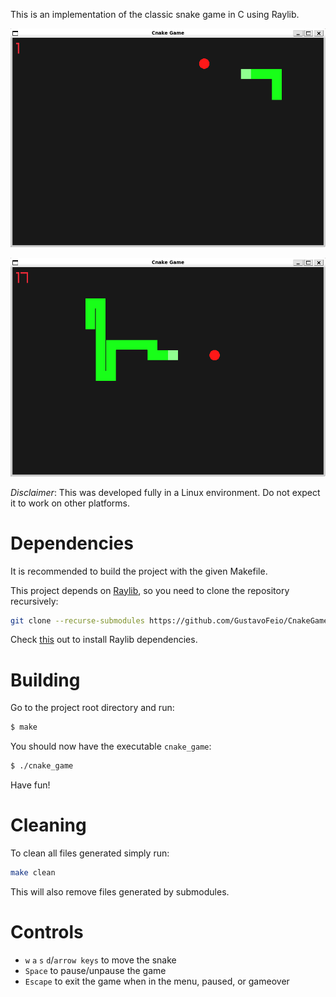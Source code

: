 
This is an implementation of the classic snake game in C using Raylib.

![](assets/cnake_game_preview_1.PNG)

![](assets/cnake_game_preview_2.PNG)

*Disclaimer*: This was developed fully in a Linux environment. Do not expect it to work on other platforms.

# Dependencies
It is recommended to build the project with the given Makefile.

This project depends on [Raylib](https://github.com/raysan5/raylib), so you need to clone the repository recursively:
```sh
git clone --recurse-submodules https://github.com/GustavoFeio/CnakeGame.git
```
Check [this](https://github.com/raysan5/raylib?tab=readme-ov-file#build-and-installation) out to install Raylib dependencies.

# Building
Go to the project root directory and run:
```sh
$ make
```

You should now have the executable `cnake_game`:
```sh
$ ./cnake_game
```
Have fun!

# Cleaning
To clean all files generated simply run:
```sh
make clean
```
This will also remove files generated by submodules.

# Controls
- `w` `a` `s` `d`/`arrow keys` to move the snake
- `Space` to pause/unpause the game
- `Escape` to exit the game when in the menu, paused, or gameover

